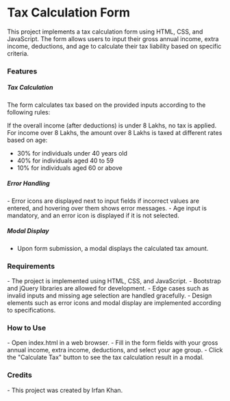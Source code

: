 <h1>Tax Calculation Form</h1>
This project implements a tax calculation form using HTML, CSS, and JavaScript. The form allows users to input their gross annual income, extra income, deductions, and age to calculate their tax liability based on specific criteria.

<h3>Features</h3>
<h5>Tax Calculation</h5> The form calculates tax based on the provided inputs according to the following rules:

If the overall income (after deductions) is under 8 Lakhs, no tax is applied.
For income over 8 Lakhs, the amount over 8 Lakhs is taxed at different rates based on age:
- 30% for individuals under 40 years old
- 40% for individuals aged 40 to 59
- 10% for individuals aged 60 or above
<h5>Error Handling</h5>
- Error icons are displayed next to input fields if incorrect values are entered, and hovering over them shows error messages.
- Age input is mandatory, and an error icon is displayed if it is not selected.
<h5>Modal Display</h5>

- Upon form submission, a modal displays the calculated tax amount.
<h3>Requirements</h3>
- The project is implemented using HTML, CSS, and JavaScript.
- Bootstrap and jQuery libraries are allowed for development.
- Edge cases such as invalid inputs and missing age selection are handled gracefully.
- Design elements such as error icons and modal display are implemented according to specifications.
<h3>How to Use</h3>
- Open index.html in a web browser.
- Fill in the form fields with your gross annual income, extra income, deductions, and select your age group.
- Click the "Calculate Tax" button to see the tax calculation result in a modal.
<h3>Credits</h3>
 - This project was created by Irfan Khan.
